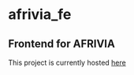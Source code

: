 # afrivia_fe

## Frontend for AFRIVIA

This project is currently hosted [here](https://www.afrivia.me/)